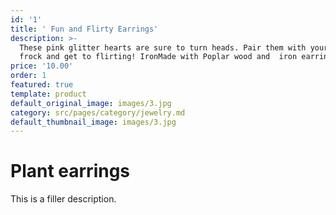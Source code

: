 ```yaml
---
id: '1'
title: ' Fun and Flirty Earrings'
description: >-
  These pink glitter hearts are sure to turn heads. Pair them with your favorite
  frock and get to flirting! IronMade with Poplar wood and  iron earring hooks.
price: '10.00'
order: 1
featured: true
template: product
default_original_image: images/3.jpg
category: src/pages/category/jewelry.md
default_thumbnail_image: images/3.jpg
---
```

# Plant earrings

This is a filler description.
